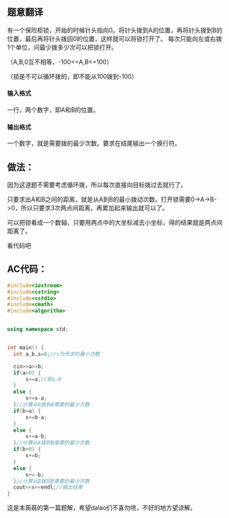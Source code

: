 ## 题意翻译
  有一个保险柜锁，开始的时候针头指向0。将针头拨到A的位置，再将针头拨到B的位置，最后再将针头拨回0的位置，这样就可以将锁打开了。
  每次只能向左或右拨1个单位，问最少拨多少次可以把锁打开。
  
（A,B,0互不相等，-100<=A,B<=100）

（锁是不可以循环拨的，即不能从100拨到-100）
#### 输入格式
一行，两个数字，即A和B的位置。
#### 输出格式
一个数字，就是需要拨的最少次数。要求在结尾输出一个换行符。
## 做法：
因为这道题不需要考虑循环拨，所以每次直接向目标拨过去就行了。

只要求出A和B之间的距离，就是从A到B的最小拨动次数。打开锁需要0->A->B->0，所以只要求3次两点间距离，再累加起来输出就可以了。

可以把锁看成一个数轴，只要用两点中的大坐标减去小坐标，得的结果就是两点间距离了。

看代码吧
## AC代码：
  ```cpp
#include<iostream>
#include<cstring>
#include<cstdio>
#include<cmath>
#include<algorithm>


using namespace std;


int main() {
    int a,b,s=0;//s为所求的最小次数

    cin>>a>>b;
    if(a>0) {
        s+=a;//即a-0
    }
    else {
        s+=s-a;
    }//计算从0拨到A需要的最少次数
    if(b>a) {
        s+=b-a;
    }
    else {
        s+=a-b;
    }//计算从A拨到B需要的最少次数
    if(b>0) {
        s+=b;
    }
    else {
        s+=-b;
    }//计算从B拨回0需要的最少次数
    cout<<s<<endl;//输出结果
}

```
这是本蒟蒻的第一篇题解，希望dalao们不喜勿喷，不好的地方望谅解。